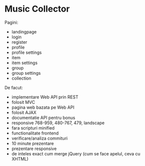 # Music Collector
Pagini:
 - landingpage
 - login
 - register
 - profile
 - profile settings
 - item
 - item settings
 - group
 - group settings
 - collection

De facut:
 - implementare Web API prin REST
 - folosit MVC
 - pagina web bazata pe Web API
 - folosit AJAX
 - documentatie API pentru bonus
 - responsive 768-959, 480-767, 479, landscape
 - fara scripturi minified
 - functionalitate frontend
 - verificare/analiza commituri
 - 10 minute prezentare
 - prezentare responsive
 - de inteles exact cum merge jQuery (cum se face apelul, ceva cu XHTML)